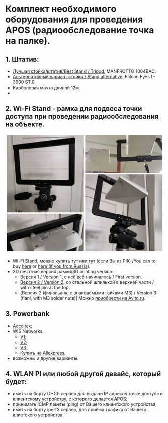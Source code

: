 # Комплект необходимого оборудования для проведения APOS (радиообследование точка на палке).

## 1. Штатив:
- [Лучшая стойка/штатив/Best Stand / Tripod](https://www.manfrotto.com/ru-ru/photo-master-stand-air-cushioned-1004bac/), MANFROTTO 1004BAC.
- [Альтернативный вариант стойки / Stand alternative](https://falcon-eyes.ru/catalog/archive/stoyka-falcon-eyes-l-3900a-b-dlya-osveshcheniya/), Falcon Eyes L-3900 ST.0.
- Карбоновая мачта длиной 12м.
- 

## 2. Wi-Fi Stand - рамка для подвеса точки доступа при проведении радиообследования на объекте.
 
![WI0-Fi Stand](./images/photo1.jpg)

- Wi-Fi Stand, можно купить [тут](https://wifistand.com/) или [тут (если Вы из РФ)](https://www.avito.ru/sankt-peterburg/tovary_dlya_kompyutera/wi-fi_stand_wi-fi_stend_2388694430) /You can to buy [here](https://wifistand.com/) or [here (if you from Russia)](https://www.avito.ru/sankt-peterburg/tovary_dlya_kompyutera/wi-fi_stand_wi-fi_stend_238869443).
- 3D печатная версия рамки/3D printing version:
    - [Версия 1 / Version 1](https://www.thingiverse.com/thing:4819305), с неё всё начиналось / First version.
    - [Версия 2 / Version 2](https://www.thingiverse.com/thing:5292474), со стальной шпилькой в верхней части / with steel pin at the top.
    - [Версия 3 (финальаня, с впаиваемыми гайками M3) / Version 3 (fianl, with M3 solder nuts)] Можно [приобрести на Avito.ru](https://www.avito.ru/sankt-peterburg/tovary_dlya_kompyutera/wi-fi_stand_wi-fi_stend_2388694430).

## 3. Powerbank
- [Acceltex](https://www.hubbell.com/acceltex/en/products/data-communications/site-survey-tools/site-survey-battery-packs/c/15647838);
- WIS Networks:
    - [V1](https://www.wisnetworks.com/products/wis-ppb-at);
    - [V2](https://www.wisnetworks.com/products/wis-ppb-wifi);
    - [V3](https://www.wisnetworks.com/products/wis-ppb-bt).
    - [Купить на Aliexpress](https://aliexpress.ru/item/1005008389213320.html).
- возможны и другие варианты.

## 4. WLAN PI или любой другой девайс, который будет:
- иметь на борту DHCP сервер для выдачи IP адресов точке доступа и клиентскому устройству, с которого делается APOS;
- принимать ICMP пакеты (ping) от Вашего клиентского устройства;
- иметь на борту iperf3 сервер, для приёма трафика от Вашего клиетского устройства.
